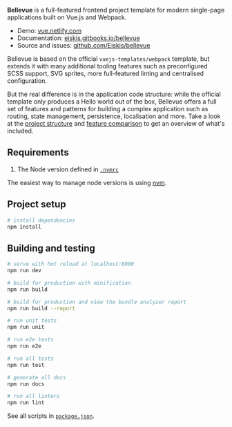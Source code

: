 
**Bellevue** is a full-featured frontend project template for modern single-page applications built on Vue.js and Webpack.

- Demo: [vue.netlify.com](https://vue.netlify.com/)
- Documentation: [eiskis.gitbooks.io/bellevue](https://eiskis.gitbooks.io/bellevue/)
- Source and issues: [github.com/Eiskis/bellevue](https://github.com/Eiskis/bellevue)

Bellevue is based on the official `vuejs-templates/webpack` template, but extends it with many additional tooling features such as preconfigured SCSS support, SVG sprites, more full-featured linting and centralised configuration.

But the real difference is in the application code structure: while the official template only produces a Hello world out of the box, Bellevue offers a full set of features and patterns for building a complex application such as routing, state management, persistence, localisation and more. Take a look at the [project structure](https://eiskis.gitbooks.io/bellevue/overview/source) and [feature comparison](https://eiskis.gitbooks.io/bellevue/overview/comparison) to get an overview of what's included.

## Requirements

1. The Node version defined in [`.nvmrc`](./.nvmrc)

The easiest way to manage node versions is using [nvm](https://github.com/creationix/nvm).

## Project setup

``` bash
# install dependencies
npm install
```

## Building and testing

``` bash
# serve with hot reload at localhost:8080
npm run dev

# build for production with minification
npm run build

# build for production and view the bundle analyzer report
npm run build --report

# run unit tests
npm run unit

# run e2e tests
npm run e2e

# run all tests
npm run test

# generate all docs
npm run docs

# run all linters
npm run lint
```

See all scripts in [`package.json`](./package.json).
